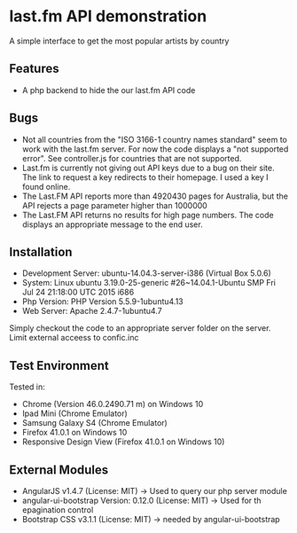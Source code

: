 last.fm API demonstration
==============

A simple interface to get the most popular artists by country

Features
--------------

- A php backend to hide the our last.fm API code

Bugs
--------------
- Not all countries from the "ISO 3166-1 country names standard" seem to work with the last.fm server. For now the code displays a "not supported error". See controller.js for countries that are not supported.
- Last.fm is currently not giving out API keys due to a bug on their site. The link to request a key redirects to their homepage. I used a key I found online. 
- The Last.FM API reports more than 4920430 pages for Australia, but the API rejects a page parameter higher than  1000000
- The Last.FM API returns no results for high page numbers. The code displays an appropriate message to the end user.

Installation
--------------

- Development Server: ubuntu-14.04.3-server-i386 (Virtual Box 5.0.6)
- System: Linux ubuntu 3.19.0-25-generic #26~14.04.1-Ubuntu SMP Fri Jul 24 21:18:00 UTC 2015 i686
- Php Version:	PHP Version 5.5.9-1ubuntu4.13
- Web Server: Apache 2.4.7-1ubuntu4.7
	
Simply checkout the code to an appropriate server folder on the server. Limit external acceess to confic.inc 

Test Environment
--------------

Tested in:

- Chrome (Version 46.0.2490.71 m) on Windows 10
- Ipad Mini (Chrome Emulator)
- Samsung Galaxy S4 (Chrome Emulator)
- Firefox 41.0.1 on Windows 10
- Responsive Design View (Firefox 41.0.1 on Windows 10)


External Modules
--------------

- AngularJS v1.4.7 (License: MIT) -> Used to query our php server module
- angular-ui-bootstrap Version: 0.12.0 (License: MIT) -> Used for th epagination control
- Bootstrap CSS v3.1.1 (License: MIT) -> needed by angular-ui-bootstrap

	
